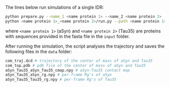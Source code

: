 The lines below run simulations of a single IDR:

```bash
python prepare.py --name_1 <name protein 1> --name_2 <name protein 2>
python <name protein 1>_<name protein 2>/run.py --path <name protein 1>_<name protein 2>
```

where `<name protein 1>` (aSyn) and `<name protein 2>` (Tau35) are proteins with sequences provided in the fasta file in the `input` folder.

After running the simulation, the script analyses the trajectory and saves the following files in the `data` folder:

```bash
com_traj.dcd # trajectory of the center of mass of aSyn and Tau35
com_top.pdb # pdb file of the center of mass of aSyn and Tau35
aSyn_Tau35_aSyn_Tau35_cmap.npy # aSyn-Tau35 contact map
aSyn_Tau35_aSyn_rg.npy # per-frame Rg's of aSyn
aSyn_Tau35_Tau35_rg.npy # per-frame Rg's of Tau35
```
